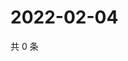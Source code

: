 # 2022-02-04

共 0 条

<!-- BEGIN WEIBO -->
<!-- 最后更新时间 Fri Feb 04 2022 19:09:47 GMT+0800 (China Standard Time) -->

<!-- END WEIBO -->
